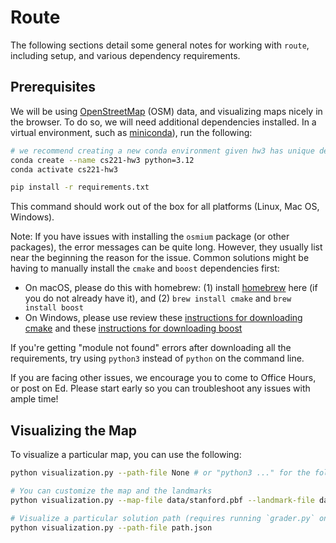 # Route

The following sections detail some general notes for working with `route`, including setup, and
various dependency requirements.

## Prerequisites

We will be using [OpenStreetMap](https://www.openstreetmap.org/) (OSM) data, and visualizing maps nicely in the browser.
To do so, we will need additional dependencies installed. In a virtual environment, such as
[miniconda](https://docs.conda.io/en/latest/miniconda.html#linux-installers)), run the following:

```bash
# we recommend creating a new conda environment given hw3 has unique dependencies
conda create --name cs221-hw3 python=3.12
conda activate cs221-hw3
```

```bash
pip install -r requirements.txt
```

This command should work out of the box for all platforms (Linux, Mac OS, Windows).

Note: If you have issues with installing the `osmium` package (or other packages), the error messages can be quite long. However,
they usually list near the beginning the reason for the issue. Common solutions might be having to manually install the `cmake` and `boost` dependencies first:

- On macOS, please do this with homebrew: (1) install [homebrew](https://brew.sh/) here (if you do not already have it), and (2) `brew install cmake` and `brew install boost`
- On Windows, please use review these [instructions for downloading cmake](https://cmake.org/download/) and these [instructions for downloading boost](https://www.geeksforgeeks.org/how-to-install-c-boost-libraries-on-windows/)

If you're getting "module not found" errors after downloading all the requirements, try using `python3` instead of `python` on the command line.

If you are facing other issues, we encourage you to come to Office Hours, or post on Ed. Please start early so you can troubleshoot any issues with ample time!

## Visualizing the Map

To visualize a particular map, you can use the following:

```bash
python visualization.py --path-file None # or "python3 ..." for the following

# You can customize the map and the landmarks
python visualization.py --map-file data/stanford.pbf --landmark-file data/stanford-landmarks.json --path-file None

# Visualize a particular solution path (requires running `grader.py` on question 1b/2c first!)
python visualization.py --path-file path.json
```
